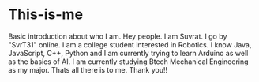 # This-is-me
Basic introduction about who I am. 
Hey people. I am Suvrat. I go by "SvrT31" online.
I am a college student interested in Robotics.
I know Java, JavaScript, C++, Python and I am currently trying to learn Arduino as well as the basics of AI.
I am currently studying Btech Mechanical Engineering as my major.
Thats all there is to me. Thank you!!
